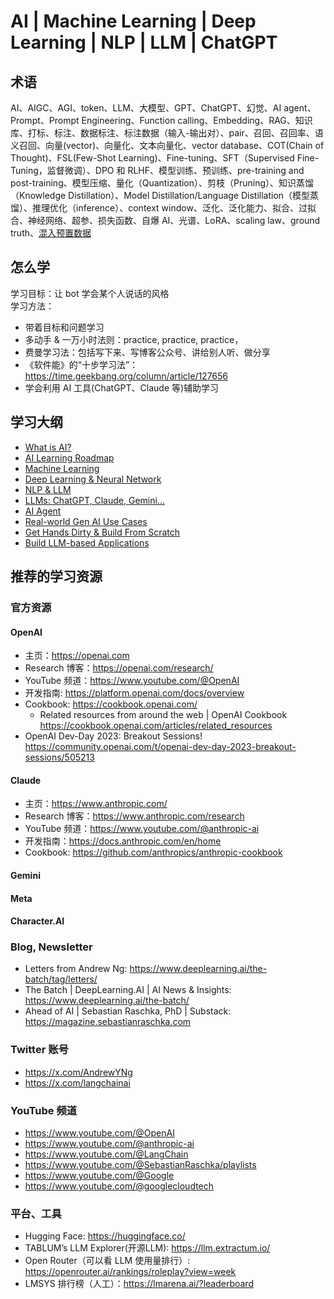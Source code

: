 # AI | Machine Learning | Deep Learning | NLP | LLM | ChatGPT

## 术语
AI、AIGC、AGI、token、LLM、大模型、GPT、ChatGPT、幻觉、AI agent、Prompt、Prompt Engineering、Function calling、Embedding、RAG、知识库、打标、标注、数据标注、标注数据（输入-输出对）、pair、召回、召回率、语义召回、向量(vector)、向量化、文本向量化、vector database、COT(Chain of Thought)、FSL(Few-Shot Learning)、Fine-tuning、SFT（Supervised Fine-Tuning，监督微调）、DPO 和 RLHF、模型训练、预训练、pre-training and post-training、模型压缩、量化（Quantization）、剪枝（Pruning）、知识蒸馏（Knowledge Distillation）、Model Distillation/Language Distillation（模型蒸馏）、推理优化（inference）、context window、泛化、泛化能力、拟合、过拟合、神经网络、超参、损失函数、自爆 AI、光谱、LoRA、scaling law、ground truth、[混入预置数据](https://www.volcengine.com/docs/82379/1221664#%E6%98%AF%E5%90%A6%E6%B7%B7%E5%85%A5%E9%A2%84%E7%BD%AE%E6%95%B0%E6%8D%AE)


## 怎么学 
学习目标：让 bot 学会某个人说话的风格  
学习方法：
- 带着目标和问题学习
- 多动手 & 一万小时法则：practice, practice, practice，
- 费曼学习法：包括写下来、写博客公众号、讲给别人听、做分享
- 《软件能》的“十步学习法”：https://time.geekbang.org/column/article/127656
- 学会利用 AI 工具(ChatGPT、Claude 等)辅助学习


## 学习大纲
- [What is AI?](https://github.com/ShannonChenCHN/AIOdyssey/issues/1)
- [AI Learning Roadmap](https://github.com/ShannonChenCHN/AIOdyssey/issues/7)
- [Machine Learning](https://github.com/ShannonChenCHN/AIOdyssey/issues/2)
- [Deep Learning & Neural Network](https://github.com/ShannonChenCHN/AIOdyssey/issues/3)
- [NLP & LLM](https://github.com/ShannonChenCHN/AIOdyssey/issues/4)
- [LLMs: ChatGPT, Claude, Gemini...](https://github.com/ShannonChenCHN/AIOdyssey/issues/5)
- [AI Agent](https://github.com/ShannonChenCHN/AIOdyssey/issues/6)
- [Real-world Gen AI Use Cases](https://github.com/ShannonChenCHN/AIOdyssey/issues/8)
- [Get Hands Dirty & Build From Scratch](https://github.com/ShannonChenCHN/AIOdyssey/issues/9)
- [Build LLM-based Applications](https://github.com/ShannonChenCHN/AIOdyssey/issues/10)


## 推荐的学习资源

### 官方资源
#### OpenAI
- 主页：https://openai.com
- Research 博客：https://openai.com/research/
- YouTube 频道：https://www.youtube.com/@OpenAI
- 开发指南: https://platform.openai.com/docs/overview 
- Cookbook: https://cookbook.openai.com/ 
  - Related resources from around the web | OpenAI Cookbook https://cookbook.openai.com/articles/related_resources
- OpenAI Dev-Day 2023: Breakout Sessions! https://community.openai.com/t/openai-dev-day-2023-breakout-sessions/505213

#### Claude
- 主页：https://www.anthropic.com/
- Research 博客：https://www.anthropic.com/research
- YouTube 频道：https://www.youtube.com/@anthropic-ai
- 开发指南：https://docs.anthropic.com/en/home
- Cookbook: https://github.com/anthropics/anthropic-cookbook

#### Gemini

#### Meta

#### Character.AI


### Blog, Newsletter
- Letters from Andrew Ng: https://www.deeplearning.ai/the-batch/tag/letters/
- The Batch | DeepLearning.AI | AI News & Insights: https://www.deeplearning.ai/the-batch/
- Ahead of AI | Sebastian Raschka, PhD | Substack: https://magazine.sebastianraschka.com

### Twitter 账号
- https://x.com/AndrewYNg
- https://x.com/langchainai

### YouTube 频道
- https://www.youtube.com/@OpenAI
- https://www.youtube.com/@anthropic-ai
- https://www.youtube.com/@LangChain
- https://www.youtube.com/@SebastianRaschka/playlists
- https://www.youtube.com/@Google
- https://www.youtube.com/@googlecloudtech

### 平台、工具
- Hugging Face: https://huggingface.co/
- TABLUM’s LLM Explorer(开源LLM): https://llm.extractum.io/
- Open Router（可以看 LLM 使用量排行）: https://openrouter.ai/rankings/roleplay?view=week
- LMSYS 排行榜（人工）：https://lmarena.ai/?leaderboard



